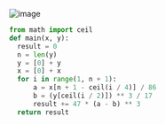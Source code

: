 ![image](https://github.com/sambukalx/3-rd-course/assets/113597597/7fc02ff3-5aa2-45a9-b7b5-39b6bae65d8c)
```python
from math import ceil
def main(x, y):
  result = 0
  n = len(y)
  y = [0] + y
  x = [0] + x
  for i in range(1, n + 1):
      a = x[n + 1 - ceil(i / 4)] / 86
      b = (y[ceil(i / 2)]) ** 3 / 17
      result += 47 * (a - b) ** 3
  return result
```
